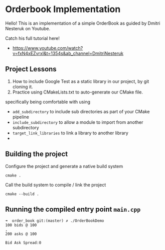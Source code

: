 # Orderbook Implementation

Hello! This is an implementation of a simple OrderBook as guided by Dmitri Nesteruk on Youtube.

Catch his full tutorial here!
- https://www.youtube.com/watch?v=fxN4xEZvrxI&t=1354s&ab_channel=DmitriNesteruk

## Project Lessons

1. How to include Google Test as a static library in our project, by git cloning it.
2. Practice using CMakeLists.txt to auto-generate our CMake file. 

specifically being comfortable with using 

- `add_subdirectory` to include sub directories as part of your CMake pipeline
- `include_subdirectory` to allow a module to import from another subdirectory
- `target_link_libraries` to link a library to another library
- 
## Building the project

Configure the project and generate a native build system

```
cmake .
```

Call the build system to compile / link the project

```angular2html
cmake --build .
```

## Running the compiled entry point `main.cpp`

```
➜  order_book git:(master) ✗ ./OrderBookDemo
100 bids @ 100
, 
200 asks @ 100

Bid Ask Spread:0
```